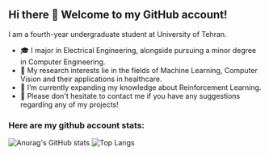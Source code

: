 
## Hi there 👋 Welcome to my GitHub account!

I am a fourth-year undergraduate student at University of Tehran. 

- 🎓 I major in Electrical Engineering, alongside pursuing a minor degree in Computer Engineering.
- 🔎 My research interests lie in the fields of Machine Learning, Computer Vision and their applications in healthcare.
- 🌱 I’m currently expanding my knowledge about Reinforcement Learning.
- 💬 Please don't hesitate to contact me if you have any suggestions regarding any of my projects!

### Here are my github account stats:

![Anurag's GitHub stats](https://github-readme-stats.vercel.app/api?username=SamiraHajizadeh&show_icons=true&theme=algolia)
![Top Langs](https://github-readme-stats-git-masterrstaa-rickstaa.vercel.app/api/top-langs/?username=SamiraHajizadeh&layout=compact&theme=algolia)
